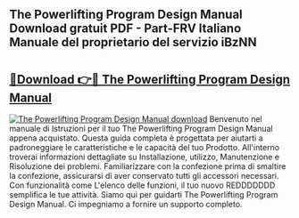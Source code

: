 ## The Powerlifting Program Design Manual Download gratuit PDF - Part-FRV Italiano Manuale del proprietario del servizio iBzNN

# <h2><a href="http://dfb58z.blite.top/?on=The+Powerlifting+Program+Design+Manual">🔗Download 👉🔴 The Powerlifting Program Design Manual</a></h2>

[![The Powerlifting Program Design Manual download](https://i.imgur.com/lujVjoI.png)](http://dfb58z.blite.top/?on=The+Powerlifting+Program+Design+Manual)
Benvenuto nel manuale di Istruzioni per il tuo The Powerlifting Program Design Manual appena acquistato. Questa guida completa è progettata per aiutarti a padroneggiare le caratteristiche e le capacità del tuo Prodotto. All'interno troverai informazioni dettagliate su Installazione, utilizzo, Manutenzione e Risoluzione dei problemi. Familiarizzare con la confezione prima di smaltire la confezione, assicurarsi di aver conservato tutti gli accessori necessari. Con funzionalità come L'elenco delle funzioni, il tuo nuovo REDDDDDDD semplifica le tue attività. Siamo qui per guidarti The Powerlifting Program Design Manual. Ci impegniamo a fornire un supporto completo.
